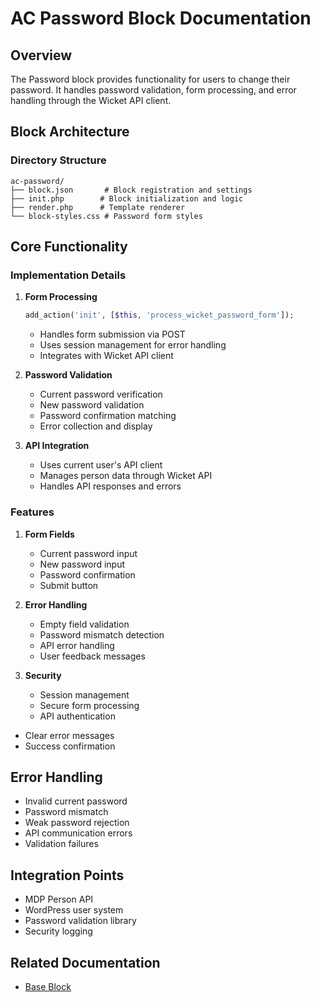# AC Password Block Documentation

## Overview
The Password block provides functionality for users to change their password. It handles password validation, form processing, and error handling through the Wicket API client.

## Block Architecture

### Directory Structure
```
ac-password/
├── block.json       # Block registration and settings
├── init.php        # Block initialization and logic
├── render.php      # Template renderer
└── block-styles.css # Password form styles
```

## Core Functionality

### Implementation Details

1. **Form Processing**
   ```php
   add_action('init', [$this, 'process_wicket_password_form']);
   ```
   - Handles form submission via POST
   - Uses session management for error handling
   - Integrates with Wicket API client

2. **Password Validation**
   - Current password verification
   - New password validation
   - Password confirmation matching
   - Error collection and display

3. **API Integration**
   - Uses current user's API client
   - Manages person data through Wicket API
   - Handles API responses and errors

### Features

1. **Form Fields**
   - Current password input
   - New password input
   - Password confirmation
   - Submit button

2. **Error Handling**
   - Empty field validation
   - Password mismatch detection
   - API error handling
   - User feedback messages

3. **Security**
   - Session management
   - Secure form processing
   - API authentication

- Clear error messages
- Success confirmation

## Error Handling
- Invalid current password
- Password mismatch
- Weak password rejection
- API communication errors
- Validation failures

## Integration Points
- MDP Person API
- WordPress user system
- Password validation library
- Security logging

## Related Documentation
- [Base Block](/blocks/base-block.md)
